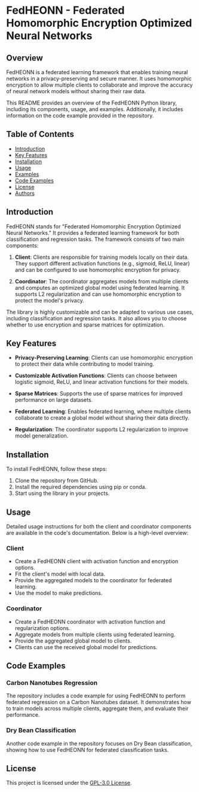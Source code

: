 # FedHEONN - Federated Homomorphic Encryption Optimized Neural Networks

## Overview

FedHEONN is a federated learning framework that enables training neural networks in a privacy-preserving and secure manner. It uses homomorphic encryption to allow multiple clients to collaborate and improve the accuracy of neural network models without sharing their raw data.

This README provides an overview of the FedHEONN Python library, including its components, usage, and examples. Additionally, it includes information on the code example provided in the repository.

## Table of Contents

- [Introduction](#introduction)
- [Key Features](#key-features)
- [Installation](#installation)
- [Usage](#usage)
- [Examples](#examples)
- [Code Examples](#code-examples)
- [License](#license)
- [Authors](#authors)

## Introduction

FedHEONN stands for "Federated Homomorphic Encryption Optimized Neural Networks." It provides a federated learning framework for both classification and regression tasks. The framework consists of two main components:

1. **Client**: Clients are responsible for training models locally on their data. They support different activation functions (e.g., sigmoid, ReLU, linear) and can be configured to use homomorphic encryption for privacy.

2. **Coordinator**: The coordinator aggregates models from multiple clients and computes an optimized global model using federated learning. It supports L2 regularization and can use homomorphic encryption to protect the model's privacy.

The library is highly customizable and can be adapted to various use cases, including classification and regression tasks. It also allows you to choose whether to use encryption and sparse matrices for optimization.

## Key Features

- **Privacy-Preserving Learning**: Clients can use homomorphic encryption to protect their data while contributing to model training.

- **Customizable Activation Functions**: Clients can choose between logistic sigmoid, ReLU, and linear activation functions for their models.

- **Sparse Matrices**: Supports the use of sparse matrices for improved performance on large datasets.

- **Federated Learning**: Enables federated learning, where multiple clients collaborate to create a global model without sharing their data directly.

- **Regularization**: The coordinator supports L2 regularization to improve model generalization.

## Installation

To install FedHEONN, follow these steps:

1. Clone the repository from GitHub.
2. Install the required dependencies using pip or conda.
3. Start using the library in your projects.

## Usage

Detailed usage instructions for both the client and coordinator components are available in the code's documentation. Below is a high-level overview:

### Client

- Create a FedHEONN client with activation function and encryption options.
- Fit the client's model with local data.
- Provide the aggregated models to the coordinator for federated learning.
- Use the model to make predictions.

### Coordinator

- Create a FedHEONN coordinator with activation function and regularization options.
- Aggregate models from multiple clients using federated learning.
- Provide the aggregated global model to clients.
- Clients can use the received global model for predictions.

## Code Examples

### Carbon Nanotubes Regression

The repository includes a code example for using FedHEONN to perform federated regression on a Carbon Nanotubes dataset. It demonstrates how to train models across multiple clients, aggregate them, and evaluate their performance.

### Dry Bean Classification

Another code example in the repository focuses on Dry Bean classification, showing how to use FedHEONN for federated classification tasks.

## License

This project is licensed under the [GPL-3.0 License](LICENSE).



